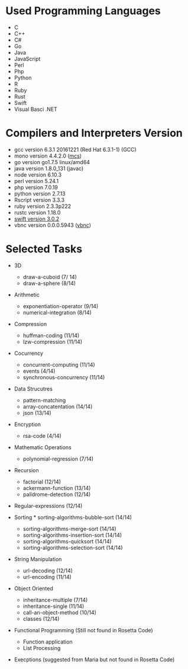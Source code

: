 
# Used Programming Languages
* C
* C++
* C#
* Go
* Java
* JavaScript
* Perl
* Php
* Python 
* R
* Ruby 
* Rust
* Swift
* Visual Basci .NET

# Compilers and Interpreters Version
* gcc version 6.3.1 20161221 (Red Hat 6.3.1-1) (GCC) 
* mono version 4.4.2.0 ([mcs](https://www.codetuts.tech/compile-c-sharp-command-line/))
* go version go1.7.5 linux/amd64
* java version 1.8.0_131 (javac) 
* node version 6.10.3
* perl version 5.24.1
* php version 7.0.19
* python version 2.7.13
* Rscript version 3.3.3
* ruby version 2.3.3p222
* rustc version 1.18.0
* [swift version 3.0.2](https://github.com/FedoraSwift/fedora-swift2/releases/tag/v0.0.2)
* vbnc version 0.0.0.5943 ([vbnc](http://www.mono-project.com/docs/about-mono/languages/visualbasic/))

# Selected Tasks

* 3D
	* draw-a-cuboid (7/ 14)
	* draw-a-sphere (8/14)
* Arithmetic
	* exponentiation-operator (9/14)
	* numerical-integration (8/14)
* Compression
	* huffman-coding (11/14)
	* lzw-compression (11/14)
* Cocurrency
	* concurrent-computing (11/14)
	* events (4/14)
	* synchronous-concurrency (11/14)
* Data Strucutres
	* pattern-matching
	* array-concatentation (14/14)
	* json (13/14)
* Encryption
	* rsa-code (4/14)
* Mathematic Operations
	* polynomial-regression (7/14)
* Recursion
	* factorial (12/14)
	* ackermann-function (13/14)
	* palidrome-detection (12/14)
* Regular-expressions (12/14)
* Sorting
        * sorting-algorithms-bubble-sort (14/14)
	* sorting-algorithms-merge-sort (14/14)
	* sorting-algorithms-insertion-sort (14/14)
	* sorting-algorithms-quicksort (14/14)
	* sorting-algorithms-selection-sort (14/14)
* String Manipulation
	* url-decoding (12/14)
	* url-encoding (11/14)
* Object Oriented
	* inheritance-multiple (7/14)
	* inheritance-single (11/14)
	* call-an-object-method (10/14)
	* classes (12/14)

* Functional Programming (Still not found in Rosetta Code)
	* Function application
	* List Processing 	

* Execptions (suggested from Maria but not found in Rosetta Code)
